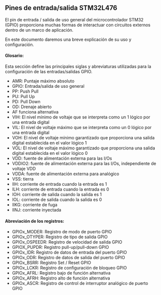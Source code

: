 ## Pines de entrada/salida STM32L476

El pin de entrada / salida de uso general del microcontrolador STM32 (GPIO) proporciona muchas formas de interactuar con circuitos externos dentro de un marco de aplicación.



En este documento daremos una breve explicación de su uso y configuración.

#### Glosario:
Esta sección define las principales siglas y abreviaturas utilizadas para la configuración de las entradas/salidas GPIO.
* AMR: Puntaje máximo absoluto
* GPIO: Entrada/salida de uso general
* PP: Push Pull
* PU: Pull Up
* PD: Pull Down
* OD: Drenaje abierto 
* AF funciona alternativa
* VIH: El nivel mínimo de voltaje que se interpreta como un 1 lógico por una entrada digital
* VIL: El nivel de voltaje máximo que se interpreta como un 0 lógico por una entrada digital
* VOH: El nivel de voltaje mínimo garantizado que proporciona una salida digital establecida en el valor lógico 1
* VOL: El nivel de voltaje máximo garantizado que proporciona una salida digital establecida en el valor lógico 0
* VDD: fuente de alimentación externa para las I/Os
* VDDIO2: fuente de alimentación externa para las I/Os, independiente de voltaje VDD
* VDDA: fuente de alimentación externa para analógico
* VSS: tierra
* IIH: corriente de entrada cuando la entrada es 1
* ILH: corriente de entrada cuando la entrada es 0
* IOH: corriente de salida cuando la salida es 1 
* IOL: corriente de salida cuando la salida es 0
* IIKG: corriente de fuga
* IINJ: corriente inyectada


#### Abreviación de los registros:

* GPIOx_MODER: 		Registro de modo de puerto GPIO
* GPIOx_OTYPER:		Registro de tipo de salida GPIO
* GPIOx_OSPEEDR:		Registro de velocidad de salida GPIO
* GPIOX_PUPDR:		Registro pull-up/pull-down GPIO
* GPIOx_IDR:			Registro de datos de entrada del puerto GPIO
* GPIOx_ODR:		Registro de datos de salida del puerto GPIO
* GPIOx_BSRR:		Registro Set / Reset GPIO
* GPIOx_LCKR:		Registro de configuración de bloqueo GPIO
* GPIOx_AFRL:		Registro bajo de función alternativa
* GPIOx_AFRH:		Registro alto de función alternativa
* GPIOx_ASCR:		Registro de control de interruptor analógico de puerto GPIO



